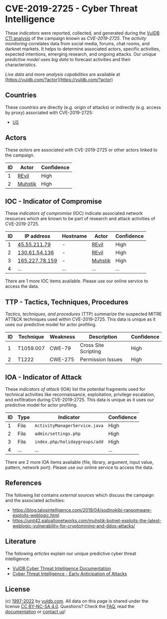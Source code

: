 # CVE-2019-2725 - Cyber Threat Intelligence

These _indicators_ were reported, collected, and generated during the [VulDB CTI analysis](https://vuldb.com/?kb.cti) of the campaign known as _CVE-2019-2725_. The _activity monitoring_ correlates data from social media, forums, chat rooms, and darknet markets. It helps to determine associated actors, specific activities, expected intentions, emerging research, and ongoing attacks. Our unique _predictive model_ uses _big data_ to forecast activities and their characteristics.

_Live data_ and more _analysis capabilities_ are available at [https://vuldb.com/?actor](https://vuldb.com/?actor)

## Countries

These _countries_ are directly (e.g. origin of attacks) or indirectly (e.g. access by proxy) associated with CVE-2019-2725:

* [US](https://vuldb.com/?country.us)

## Actors

These _actors_ are associated with CVE-2019-2725 or other actors linked to the campaign.

ID | Actor | Confidence
-- | ----- | ----------
1 | [REvil](https://vuldb.com/?actor.revil) | High
2 | [Muhstik](https://vuldb.com/?actor.muhstik) | High

## IOC - Indicator of Compromise

These _indicators of compromise_ (IOC) indicate associated network resources which are known to be part of research and attack activities of CVE-2019-2725.

ID | IP address | Hostname | Actor | Confidence
-- | ---------- | -------- | ----- | ----------
1 | [45.55.211.79](https://vuldb.com/?ip.45.55.211.79) | - | [REvil](https://vuldb.com/?actor.revil) | High
2 | [130.61.54.136](https://vuldb.com/?ip.130.61.54.136) | - | [REvil](https://vuldb.com/?actor.revil) | High
3 | [165.227.78.159](https://vuldb.com/?ip.165.227.78.159) | - | [Muhstik](https://vuldb.com/?actor.muhstik) | High
4 | ... | ... | ... | ...

There are 1 more IOC items available. Please use our online service to access the data.

## TTP - Tactics, Techniques, Procedures

_Tactics, techniques, and procedures_ (TTP) summarize the suspected MITRE ATT&CK techniques used within CVE-2019-2725. This data is unique as it uses our predictive model for actor profiling.

ID | Technique | Weakness | Description | Confidence
-- | --------- | -------- | ----------- | ----------
1 | T1059.007 | CWE-79 | Cross Site Scripting | High
2 | T1222 | CWE-275 | Permission Issues | High

## IOA - Indicator of Attack

These _indicators of attack_ (IOA) list the potential fragments used for technical activities like reconnaissance, exploitation, privilege escalation, and exfiltration during CVE-2019-2725. This data is unique as it uses our predictive model for actor profiling.

ID | Type | Indicator | Confidence
-- | ---- | --------- | ----------
1 | File | `ActivityManagerService.java` | High
2 | File | `admin/settings.php` | High
3 | File | `index.php/holidaygroups/add` | High
4 | ... | ... | ...

There are 2 more IOA items available (file, library, argument, input value, pattern, network port). Please use our online service to access the data.

## References

The following list contains _external sources_ which discuss the campaign and the associated activities:

* https://blog.talosintelligence.com/2019/04/sodinokibi-ransomware-exploits-weblogic.html
* https://unit42.paloaltonetworks.com/muhstik-botnet-exploits-the-latest-weblogic-vulnerability-for-cryptomining-and-ddos-attacks/

## Literature

The following _articles_ explain our unique predictive cyber threat intelligence:

* [VulDB Cyber Threat Intelligence Documentation](https://vuldb.com/?kb.cti)
* [Cyber Threat Intelligence - Early Anticipation of Attacks](https://www.scip.ch/en/?labs.20201022)

## License

(c) [1997-2022](https://vuldb.com/?kb.changelog) by [vuldb.com](https://vuldb.com/?kb.about). All data on this page is shared under the license [CC BY-NC-SA 4.0](https://creativecommons.org/licenses/by-nc-sa/4.0/). Questions? Check the [FAQ](https://vuldb.com/?kb.faq), read the [documentation](https://vuldb.com/?kb) or [contact us](https://vuldb.com/?contact)!
